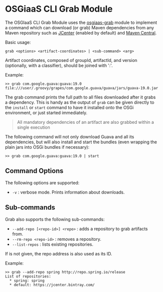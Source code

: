 # OSGiaaS CLI Grab Module

The OSGIaaS CLI Grab Module uses the [osgiaas-grab](../infra/osgiaas-grab.md) module to implement a command
which can download (or grab) Maven dependencies from any Maven repository such as
[JCenter](https://jcenter.bintray.com/) (enabled by default) and [Maven Central](https://repo1.maven.org/maven2).

Basic usage:

```
grab <options> <artifact-coordinates> | <sub-command> <arg>
```

Artifact coordinates, composed of groupId, artifactId, and version (optionally, with a classifier),
should be joined with ':'.

Example:

```
>> grab com.google.guava:guava:19.0
file:///user/.groovy/grapes/com.google.guava/guava/jars/guava-19.0.jar
```

The grab command prints the full path to all files downloaded after it grabs a dependency.
This is handy as the output of `grab` can be given directly to the `install` or `start` command to have it installed
onto the OSGi environment, or just started immediately.

> All mandatory dependencies of an artifact are also grabbed within a single execution

The following command will not only download Guava and all its dependencies, but will also install and start
the bundles (even wrapping the plain jars into OSGi bundles if necessary):

```
>> grab com.google.guava:guava:19.0 | start
```

## Command Options

The following options are supported:

  * `-v` : verbose mode. Prints information about downloads.

## Sub-commands

Grab also supports the following sub-commands:

  * `--add-repo [<repo-id>] <repo>` : adds a repository to grab artifacts from.
  * `--rm-repo <repo-id>` : removes a repository.
  * `--list-repos` : lists existing repositories.

If <repo-id> is not given, the repo address is also used as its ID.

Example:

```
>> grab --add-repo spring http://repo.spring.io/release
List of repositories:
  * spring: spring
  * default: https://jcenter.bintray.com/
```


